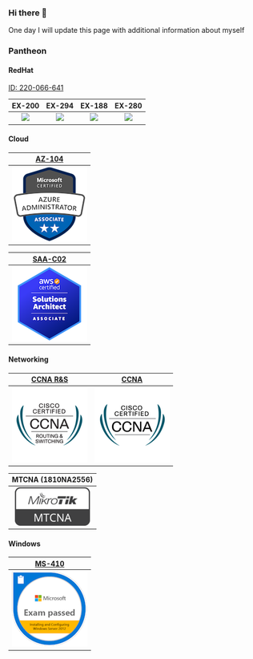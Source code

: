 ### Hi there 👋

<!--
**alextitov1/alextitov1** is a ✨ _special_ ✨ repository because its `README.md` (this file) appears on your GitHub profile.

Here are some ideas to get you started:

- 🔭 I’m currently working on ...
- 🌱 I’m currently learning ...
- 👯 I’m looking to collaborate on ...
- 🤔 I’m looking for help with ...
- 💬 Ask me about ...
- 📫 How to reach me: ...
- 😄 Pronouns: ...
- ⚡ Fun fact: ...
-->
One day I will update this page with additional information about myself

### Pantheon

#### RedHat

[ID: 220-066-641](https://rhtapps.redhat.com/verify?certId=220-066-641)

EX-200 | EX-294 | EX-188 | EX-280
:-----:|:------:|:------:|:----------:|
![](images/RHCSA.png) |![](images/RHCSA.png)  |![](images/RHCSA.png)  |![](images/RHCSA.png)  |

#### Cloud

[AZ-104](https://www.credly.com/badges/775480a0-ef71-4c4a-b432-918a5ec34278/public_url)|
:-------------------------:|
![](images/az-104.png)  |

[SAA-C02](https://www.credly.com/badges/7c52e231-3a1e-47ef-b6ac-e710fa1e15d2/public_url)|
:-------------------------:|
![](images/aws-csaa.png)  |

#### Networking

[CCNA R&S](https://www.credly.com/badges/8973359b-c731-4218-8e10-23a8eb0a309b/public_url)| [CCNA](https://www.credly.com/badges/8f6a8f05-8758-4b4f-b6c0-352ec3dfae92/public_url)
:-------------------------:|:----------:|
![](images/ccnars.png)  | ![](images/ccna.png)

MTCNA (1810NA2556)|
:-------------------------:|
![](images/mikrotik.png)  |

#### Windows
[MS-410](https://www.credly.com/badges/80f6d7ac-7677-423c-9193-c3f02ef0aee3/public_url)|
:-------------------------:|
![](images/ms-410.png)  |



